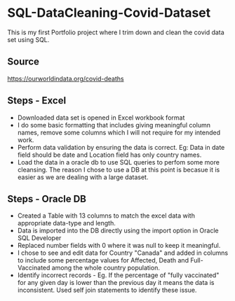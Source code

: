 # SQL-DataCleaning-Covid-Dataset

This is my first Portfolio project where I trim down and clean the covid data set using SQL. 

## Source

https://ourworldindata.org/covid-deaths

## Steps - Excel

- Downloaded data set is opened in Excel workbook format
- I do some basic formatting that includes giving meaningful column names, remove some columns which I will not require for my intended work. 
- Perform data validation by ensuring the data is correct. Eg: Data in date field should be date and Location field has only country names.
- Load the data in a oracle db to use SQL queries to perfom some more cleansing. The reason I chose to use a DB at this point is becasue it is easier as we are dealing with a large dataset. 


## Steps - Oracle DB

- Created a Table with 13 columns to match the excel data with appropriate data-type and length. 
- Data is imported into the DB directly using the import option in Oracle SQL Developer
- Replaced number fields with 0 where it was null to keep it meaningful. 
- I chose to see and edit data for Country "Canada" and added in columns to include some percentage values for Affected, Death and Full-Vaccinated among the whole country population.
- Identify incorrect records - Eg. If the percentage of "fully vaccinated" for any given day is lower than the previous day it means the data is inconsistent. Used self join statements to identify these issue.
